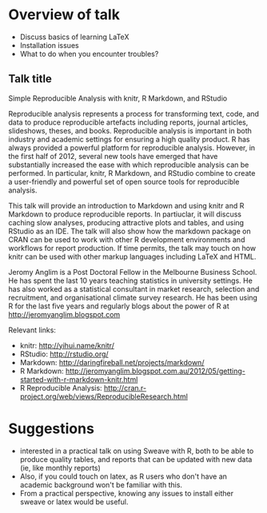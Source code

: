 # Overview of talk
* Discuss basics of learning LaTeX
* Installation issues
* What to do when you encounter troubles?

## Talk title

Simple Reproducible Analysis with knitr, R Markdown, and RStudio

Reproducible analysis represents a process for transforming text, code, and data to produce reproducible artefacts including reports, journal articles, slideshows, theses, and books.  Reproducible analysis is important in both industry and academic settings for ensuring a high quality product.  R has always provided a powerful platform for reproducible analysis.  However, in the first half of 2012, several new tools have emerged that have substantially increased the ease with which reproducible analysis can be performed. In particular, knitr, R Markdown, and RStudio combine to create a user-friendly and powerful set of open source tools for reproducible analysis.

This talk will provide an introduction to Markdown and using knitr and R Markdown to produce reproducible reports.  In partiuclar, it will discuss caching slow analyses, producing attractive plots and tables, and using RStudio as an IDE.  The talk will also show how the markdown package on CRAN can be used to work with other R development environments and workflows for report production.  If time permits, the talk may touch on how knitr can be used with other markup languages including LaTeX and HTML.  

Jeromy Anglim is a Post Doctoral Fellow in the Melbourne Business School.  He has spent the last 10 years teaching statistics in university settings. He has also worked as a statistical consultant in market research, selection and recruitment, and organisational climate survey research.  He has been using R for the last five years and regularly blogs about the power of R at http://jeromyanglim.blogspot.com

Relevant links:

* knitr: http://yihui.name/knitr/ 
* RStudio: http://rstudio.org/
* Markdown: http://daringfireball.net/projects/markdown/
* R Markdown:
  http://jeromyanglim.blogspot.com.au/2012/05/getting-started-with-r-markdown-knitr.html
* R Reproducible Analysis: http://cran.r-project.org/web/views/ReproducibleResearch.html


# Suggestions
* interested in a practical talk on using Sweave with R, both to be able to
  produce quality tables, and reports that can be updated with new data (ie,
  like monthly reports)
* Also, if you could touch on latex, as R users who don't have an academic
  background won't be familiar with this.
* From a practical perspective, knowing any issues to install either sweave or
  latex would be useful.



